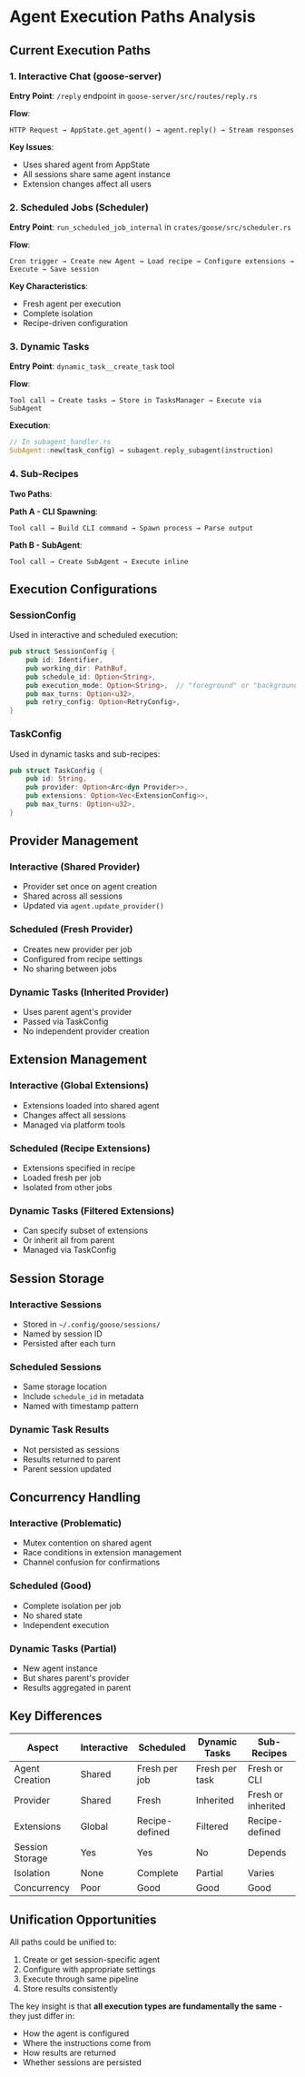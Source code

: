 # Agent Execution Paths Analysis

## Current Execution Paths

### 1. Interactive Chat (goose-server)

**Entry Point**: `/reply` endpoint in `goose-server/src/routes/reply.rs`

**Flow**:
```
HTTP Request → AppState.get_agent() → agent.reply() → Stream responses
```

**Key Issues**:
- Uses shared agent from AppState
- All sessions share same agent instance
- Extension changes affect all users

### 2. Scheduled Jobs (Scheduler)

**Entry Point**: `run_scheduled_job_internal` in `crates/goose/src/scheduler.rs`

**Flow**:
```
Cron trigger → Create new Agent → Load recipe → Configure extensions → Execute → Save session
```

**Key Characteristics**:
- Fresh agent per execution
- Complete isolation
- Recipe-driven configuration

### 3. Dynamic Tasks

**Entry Point**: `dynamic_task__create_task` tool

**Flow**:
```
Tool call → Create tasks → Store in TasksManager → Execute via SubAgent
```

**Execution**:
```rust
// In subagent_handler.rs
SubAgent::new(task_config) → subagent.reply_subagent(instruction)
```

### 4. Sub-Recipes

**Two Paths**:

**Path A - CLI Spawning**:
```
Tool call → Build CLI command → Spawn process → Parse output
```

**Path B - SubAgent**:
```
Tool call → Create SubAgent → Execute inline
```

## Execution Configurations

### SessionConfig
Used in interactive and scheduled execution:
```rust
pub struct SessionConfig {
    pub id: Identifier,
    pub working_dir: PathBuf,
    pub schedule_id: Option<String>,
    pub execution_mode: Option<String>,  // "foreground" or "background"
    pub max_turns: Option<u32>,
    pub retry_config: Option<RetryConfig>,
}
```

### TaskConfig
Used in dynamic tasks and sub-recipes:
```rust
pub struct TaskConfig {
    pub id: String,
    pub provider: Option<Arc<dyn Provider>>,
    pub extensions: Option<Vec<ExtensionConfig>>,
    pub max_turns: Option<u32>,
}
```

## Provider Management

### Interactive (Shared Provider)
- Provider set once on agent creation
- Shared across all sessions
- Updated via `agent.update_provider()`

### Scheduled (Fresh Provider)
- Creates new provider per job
- Configured from recipe settings
- No sharing between jobs

### Dynamic Tasks (Inherited Provider)
- Uses parent agent's provider
- Passed via TaskConfig
- No independent provider creation

## Extension Management

### Interactive (Global Extensions)
- Extensions loaded into shared agent
- Changes affect all sessions
- Managed via platform tools

### Scheduled (Recipe Extensions)
- Extensions specified in recipe
- Loaded fresh per job
- Isolated from other jobs

### Dynamic Tasks (Filtered Extensions)
- Can specify subset of extensions
- Or inherit all from parent
- Managed via TaskConfig

## Session Storage

### Interactive Sessions
- Stored in `~/.config/goose/sessions/`
- Named by session ID
- Persisted after each turn

### Scheduled Sessions
- Same storage location
- Include `schedule_id` in metadata
- Named with timestamp pattern

### Dynamic Task Results
- Not persisted as sessions
- Results returned to parent
- Parent session updated

## Concurrency Handling

### Interactive (Problematic)
- Mutex contention on shared agent
- Race conditions in extension management
- Channel confusion for confirmations

### Scheduled (Good)
- Complete isolation per job
- No shared state
- Independent execution

### Dynamic Tasks (Partial)
- New agent instance
- But shares parent's provider
- Results aggregated in parent

## Key Differences

| Aspect | Interactive | Scheduled | Dynamic Tasks | Sub-Recipes |
|--------|------------|-----------|---------------|-------------|
| Agent Creation | Shared | Fresh per job | Fresh per task | Fresh or CLI |
| Provider | Shared | Fresh | Inherited | Fresh or inherited |
| Extensions | Global | Recipe-defined | Filtered | Recipe-defined |
| Session Storage | Yes | Yes | No | Depends |
| Isolation | None | Complete | Partial | Varies |
| Concurrency | Poor | Good | Good | Good |

## Unification Opportunities

All paths could be unified to:
1. Create or get session-specific agent
2. Configure with appropriate settings
3. Execute through same pipeline
4. Store results consistently

The key insight is that **all execution types are fundamentally the same** - they just differ in:
- How the agent is configured
- Where the instructions come from
- How results are returned
- Whether sessions are persisted
